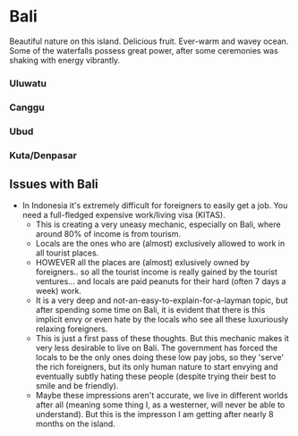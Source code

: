 # Bali

Beautiful nature on this island. Delicious fruit. Ever-warm and wavey ocean.
Some of the waterfalls possess great power, after some ceremonies was shaking with energy vibrantly.

### Uluwatu

### Canggu

### Ubud

### Kuta/Denpasar

## Issues with Bali

- In Indonesia it's extremely difficult for foreigners to easily get a job. You need a full-fledged expensive work/living visa (KITAS).
  - This is creating a very uneasy mechanic, especially on Bali, where around 80% of income is from tourism.
  - Locals are the ones who are (almost) exclusively allowed to work in all tourist places.
  - HOWEVER all the places are (almost) exlusively owned by foreigners.. so all the tourist income is really gained by the tourist ventures... and locals are paid peanuts for their hard (often 7 days a week) work.
  - It is a very deep and not-an-easy-to-explain-for-a-layman topic, but after spending some time on Bali, it is evident that there is this implicit envy or even hate by the locals who see all these luxuriously relaxing foreigners. 
  - This is just a first pass of these thoughts. But this mechanic makes it very less desirable to live on Bali. The government has forced the locals to be the only ones doing these low pay jobs, so they 'serve' the rich foreigners, but its only human nature to start envying and eventually subtly hating these people (despite trying their best to smile and be friendly).
  - Maybe these impressions aren't accurate, we live in different worlds after all (meaning some thing I, as a westerner, will never be able to understand). But this is the impresson I am getting after nearly 8 months on the island.
